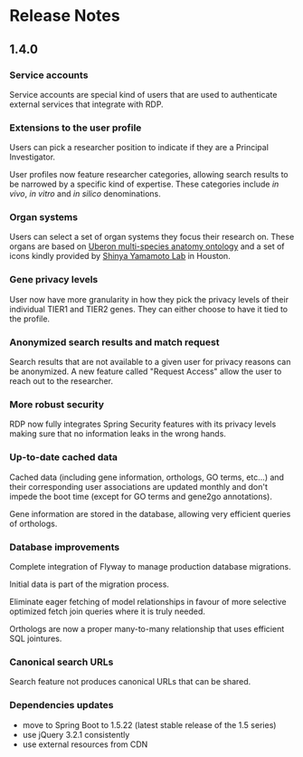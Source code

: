# Release Notes

## 1.4.0

### Service accounts

Service accounts are special kind of users that are used to authenticate external services that integrate with RDP.

### Extensions to the user profile

Users can pick a researcher position to indicate if they are a Principal Investigator.

User profiles now feature researcher categories, allowing search results to be narrowed by a specific kind of expertise. 
These categories include *in vivo*, *in vitro* and *in silico* denominations.

### Organ systems

Users can select a set of organ systems they focus their research on. These organs are based on [Uberon multi-species anatomy ontology](http://www.obofoundry.org/ontology/uberon.html) 
and a set of icons kindly provided by [Shinya Yamamoto Lab](https://www.researchgate.net/lab/Shinya-Yamamoto-Lab) in Houston.

### Gene privacy levels

User now have more granularity in how they pick the privacy levels of their individual TIER1 and TIER2 genes. They can
either choose to have it tied to the profile.

### Anonymized search results and match request

Search results that are not available to a given user for privacy reasons can be anonymized. A new feature called
"Request Access" allow the user to reach out to the researcher.

### More robust security

RDP now fully integrates Spring Security features with its privacy levels making sure that no information leaks in the
wrong hands.

### Up-to-date cached data

Cached data (including gene information, orthologs, GO terms, etc...) and their corresponding user associations are 
updated monthly and don't impede the boot time (except for GO terms and gene2go annotations).

Gene information are stored in the database, allowing very efficient queries of orthologs.

### Database improvements

Complete integration of Flyway to manage production database migrations.

Initial data is part of the migration process.

Eliminate eager fetching of model relationships in favour of more selective optimized fetch join queries where it is 
truly needed.

Orthologs are now a proper many-to-many relationship that uses efficient SQL jointures.

### Canonical search URLs

Search feature not produces canonical URLs that can be shared.
   
### Dependencies updates

 - move to Spring Boot to 1.5.22 (latest stable release of the 1.5 series)
 - use jQuery 3.2.1 consistently
 - use external resources from CDN
